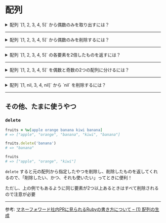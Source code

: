 # 配列
<details>
<summary>配列 `[1, 2, 3, 4, 5]` から偶数のみを取り出すには？</summary>

```ruby
array = [1, 2, 3, 4, 5] 
array.select(&:odd?)
# => [1, 3, 5]

array
# => [1, 2, 3, 4, 5]

# 破壊的に変更したいなら !
array.select!(&:odd?)
# => [1, 3, 5]
array
# => [1, 3, 5]
```

ちなみに... `map` だと
```ruby
array = [1, 2, 3, 4, 5] 
array.map { |e| e if e.odd? }
# => [1, nil, 3, nil, 5]

array
# => [1, 2, 3, 4, 5]
```
</details>

---

<details>
<summary>配列 `[1, 2, 3, 4, 5]` から偶数のみを削除するには？</summary>

```ruby
array = [1, 2, 3, 4, 5] 
array.reject(&:odd?)
# => [2, 4]

array
# => [1, 2, 3, 4, 5]

# 破壊的に変更したいなら !
array.reject!(&:odd?)
# => [2, 4]
array
# => [2, 4]
```
</details>

---

<details>
<summary>配列 `[1, 2, 3, 4, 5]` の各要素を2倍したものを返すには？</summary>

```ruby
array = [1, 2, 3, 4, 5] 
array.map { |e| e * 2 }
# => [2, 4, 6, 8, 10]

array
# => [1, 2, 3, 4, 5]

# 破壊的に変更したいなら !
array.map! { |e| e * 2 }
# => [2, 4, 6, 8, 10]
array
# => [2, 4, 6, 8, 10] 
```
</details>

---

<details>
<summary>配列 `[1, 2, 3, 4, 5]` を偶数と奇数の2つの配列に分けるには？</summary>

```ruby
array = [1, 2, 3, 4, 5]
selected_array, rejected_array = array.partition(&:odd?)
# => [[1, 3, 5], [2, 4]]

selected_array
# => [1, 3, 5]

rejected_array
# => [2, 4]

array
# => [1, 2, 3, 4, 5]
```
</details>

---

<details>
<summary>配列 `[1, nil, 3, 4, nil]` から `nil` を削除するには？</summary>

```ruby
array = [1, nil, 3, 4, nil] 
# => [1, nil, 3, 4, nil]

array.compact
# => [1, 3, 4]

array
# => [1, nil, 3, 4, nil]

# 破壊的に変更したいなら !
```
</details>

---

## その他、たまに使うやつ
### `delete`
```ruby
fruits = %w[apple orange banana kiwi banana]
# => ["apple", "orange", "banana", "kiwi", "banana"]

fruits.delete('banana')
# => "banana"

fruits
# => ["apple", "orange", "kiwi"]
```

`delete` すると元の配列から指定したやつを削除し、削除したものを返してくれるので、「削除したい、かつ、それも使いたい」ってときに便利！

ただし、上の例でもあるように同じ要素が2つ以上あるときはすべて削除されるので注意が必要

---
参考: [マネーフォワード社内PRに見られるRubyの書き方について – (1) 配列の生成](https://moneyforward.com/engineers_blog/2018/12/12/ruby-code-1/)
